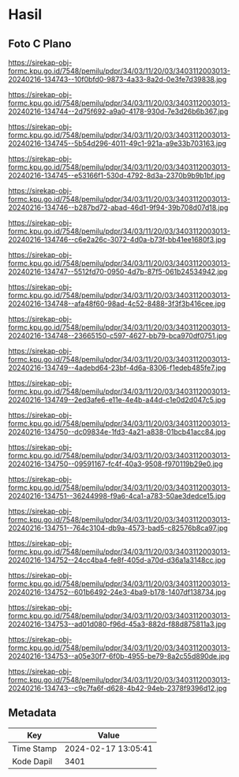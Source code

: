 # Hasil

## Foto C Plano

https://sirekap-obj-formc.kpu.go.id/7548/pemilu/pdpr/34/03/11/20/03/3403112003013-20240216-134743--10f0bfd0-9873-4a33-8a2d-0e3fe7d39838.jpg

https://sirekap-obj-formc.kpu.go.id/7548/pemilu/pdpr/34/03/11/20/03/3403112003013-20240216-134744--2d75f692-a9a0-4178-930d-7e3d26b6b367.jpg

https://sirekap-obj-formc.kpu.go.id/7548/pemilu/pdpr/34/03/11/20/03/3403112003013-20240216-134745--5b54d296-4011-49c1-921a-a9e33b703163.jpg

https://sirekap-obj-formc.kpu.go.id/7548/pemilu/pdpr/34/03/11/20/03/3403112003013-20240216-134745--e53166f1-530d-4792-8d3a-2370b9b9b1bf.jpg

https://sirekap-obj-formc.kpu.go.id/7548/pemilu/pdpr/34/03/11/20/03/3403112003013-20240216-134746--b287bd72-abad-46d1-9f94-39b708d07d18.jpg

https://sirekap-obj-formc.kpu.go.id/7548/pemilu/pdpr/34/03/11/20/03/3403112003013-20240216-134746--c6e2a26c-3072-4d0a-b73f-bb41ee1680f3.jpg

https://sirekap-obj-formc.kpu.go.id/7548/pemilu/pdpr/34/03/11/20/03/3403112003013-20240216-134747--5512fd70-0950-4d7b-87f5-061b24534942.jpg

https://sirekap-obj-formc.kpu.go.id/7548/pemilu/pdpr/34/03/11/20/03/3403112003013-20240216-134748--afa48f60-98ad-4c52-8488-3f3f3b416cee.jpg

https://sirekap-obj-formc.kpu.go.id/7548/pemilu/pdpr/34/03/11/20/03/3403112003013-20240216-134748--23665150-c597-4627-bb79-bca970df0751.jpg

https://sirekap-obj-formc.kpu.go.id/7548/pemilu/pdpr/34/03/11/20/03/3403112003013-20240216-134749--4adebd64-23bf-4d6a-8306-f1edeb485fe7.jpg

https://sirekap-obj-formc.kpu.go.id/7548/pemilu/pdpr/34/03/11/20/03/3403112003013-20240216-134749--2ed3afe6-e11e-4e4b-a44d-c1e0d2d047c5.jpg

https://sirekap-obj-formc.kpu.go.id/7548/pemilu/pdpr/34/03/11/20/03/3403112003013-20240216-134750--dc09834e-1fd3-4a21-a838-01bcb41acc84.jpg

https://sirekap-obj-formc.kpu.go.id/7548/pemilu/pdpr/34/03/11/20/03/3403112003013-20240216-134750--09591167-fc4f-40a3-9508-f970119b29e0.jpg

https://sirekap-obj-formc.kpu.go.id/7548/pemilu/pdpr/34/03/11/20/03/3403112003013-20240216-134751--36244998-f9a6-4ca1-a783-50ae3dedce15.jpg

https://sirekap-obj-formc.kpu.go.id/7548/pemilu/pdpr/34/03/11/20/03/3403112003013-20240216-134751--764c3104-db9a-4573-bad5-c82576b8ca97.jpg

https://sirekap-obj-formc.kpu.go.id/7548/pemilu/pdpr/34/03/11/20/03/3403112003013-20240216-134752--24cc4ba4-fe8f-405d-a70d-d36a1a3148cc.jpg

https://sirekap-obj-formc.kpu.go.id/7548/pemilu/pdpr/34/03/11/20/03/3403112003013-20240216-134752--601b6492-24e3-4ba9-b178-1407df138734.jpg

https://sirekap-obj-formc.kpu.go.id/7548/pemilu/pdpr/34/03/11/20/03/3403112003013-20240216-134753--ad01d080-f96d-45a3-882d-f88d875811a3.jpg

https://sirekap-obj-formc.kpu.go.id/7548/pemilu/pdpr/34/03/11/20/03/3403112003013-20240216-134753--a05e30f7-6f0b-4955-be79-8a2c55d890de.jpg

https://sirekap-obj-formc.kpu.go.id/7548/pemilu/pdpr/34/03/11/20/03/3403112003013-20240216-134743--c9c7fa6f-d628-4b42-94eb-2378f9396d12.jpg


## Metadata

| Key        | Value               |
| ---------- | ------------------- |
| Time Stamp | 2024-02-17 13:05:41 |
| Kode Dapil | 3401                |



